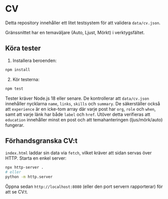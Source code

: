 # CV

Detta repository innehåller ett litet testsystem för att validera `data/cv.json`.

Gränssnittet har en temaväljare (Auto, Ljust, Mörkt) i verktygsfältet.

## Köra tester

1. Installera beroenden:

```bash
npm install
```

2. Kör testerna:

```bash
npm test
```

Tester kräver Node.js 18 eller senare. De kontrollerar att `data/cv.json` innehåller nycklarna `name`, `links`, `skills` och `summary`. De säkerställer också att `experience` är en icke-tom array där varje post har `org`, `role` och `when`, samt att varje länk har både `label` och `href`.
Utöver detta verifieras att `education` innehåller minst en post och att temahanteringen (ljus/mörk/auto) fungerar.

## Förhandsgranska CV:t

`index.html` laddar sin data via `fetch`, vilket kräver att sidan servas över HTTP. Starta en enkel server:

```bash
npx http-server .
# eller
python -m http.server
```

Öppna sedan `http://localhost:8080` (eller den port servern rapporterar) för att se CV:t.
